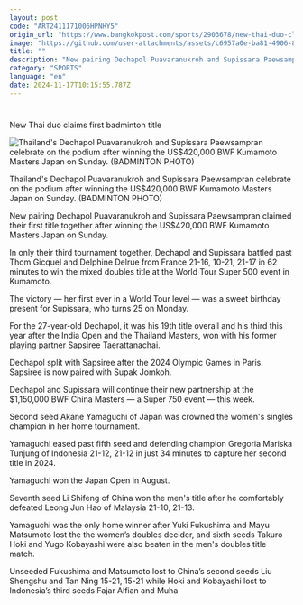 ```yaml
---
layout: post
code: "ART2411171006HPNHY5"
origin_url: "https://www.bangkokpost.com/sports/2903678/new-thai-duo-claims-first-badminton-title"
image: "https://github.com/user-attachments/assets/c6957a0e-ba81-4906-867b-a0ec13d6202b"
title: ""
description: "New pairing Dechapol Puavaranukroh and Supissara Paewsampran claimed their first title together after winning the US$420,000 BWF Kumamoto Masters Japan on Sunday."
category: "SPORTS"
language: "en"
date: 2024-11-17T10:15:55.787Z
---
```


# 

New Thai duo claims first badminton title

![Thailand's Dechapol Puavaranukroh and Supissara Paewsampran celebrate on the podium after winning the US$420,000 BWF Kumamoto Masters Japan on Sunday. (BADMINTON PHOTO)](https://github.com/user-attachments/assets/22829661-4155-48a7-947a-b5e5a6750131)

Thailand's Dechapol Puavaranukroh and Supissara Paewsampran celebrate on the podium after winning the US$420,000 BWF Kumamoto Masters Japan on Sunday. (BADMINTON PHOTO)

New pairing Dechapol Puavaranukroh and Supissara Paewsampran claimed their first title together after winning the US$420,000 BWF Kumamoto Masters Japan on Sunday.

In only their third tournament together, Dechapol and Supissara battled past Thom Gicquel and Delphine Delrue from France 21-16, 10-21, 21-17 in 62 minutes to win the mixed doubles title at the World Tour Super 500 event in Kumamoto.

The victory — her first ever in a World Tour level — was a sweet birthday present for Supissara, who turns 25 on Monday.

For the 27-year-old Dechapol, it was his 19th title overall and his third this year after the India Open and the Thailand Masters, won with his former playing partner Sapsiree Taerattanachai.

Dechapol split with Sapsiree after the 2024 Olympic Games in Paris. Sapsiree is now paired with Supak Jomkoh.

Dechapol and Supissara will continue their new partnership at the $1,150,000 BWF China Masters — a Super 750 event — this week.

Second seed Akane Yamaguchi of Japan was crowned the women's singles champion in her home tournament.

Yamaguchi eased past fifth seed and defending champion Gregoria Mariska Tunjung of Indonesia 21-12, 21-12 in just 34 minutes to capture her second title in 2024.

Yamaguchi won the Japan Open in August.

Seventh seed Li Shifeng of China won the men's title after he comfortably defeated Leong Jun Hao of Malaysia 21-10, 21-13.

Yamaguchi was the only home winner after Yuki Fukushima and Mayu Matsumoto lost the the women’s doubles decider, and sixth seeds Takuro Hoki and Yugo Kobayashi were also beaten in the men's doubles title match.

Unseeded Fukushima and Matsumoto lost to China’s second seeds Liu Shengshu and Tan Ning 15-21, 15-21 while Hoki and Kobayashi lost to Indonesia’s third seeds Fajar Alfian and Muha